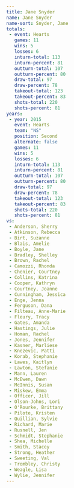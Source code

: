 ```yaml
---
title: Jane Snyder
name: Jane Snyder
name-sort: Snyder, Jane
totals:
 - event: Hearts
   games: 11
   wins: 5
   losses: 6
   inturn-total: 113
   inturn-percent: 81
   outturn-total: 107
   outturn-percent: 80
   draw-total: 97
   draw-percent: 78
   takeout-total: 123
   takeout-percent: 83
   shots-total: 220
   shots-percent: 81
years:
 - year: 2015
   event: Hearts
   team: "NS"
   position: Second
   alternate: false
   games: 11
   wins: 5
   losses: 6
   inturn-total: 113
   inturn-percent: 81
   outturn-total: 107
   outturn-percent: 80
   draw-total: 97
   draw-percent: 78
   takeout-total: 123
   takeout-percent: 83
   shots-total: 220
   shots-percent: 81
vs:
 - Anderson, Sherry
 - Atkinson, Rebecca
 - Birt, Suzanne
 - Blais, Amelie
 - Boyle, Jane
 - Bradley, Shelley
 - Brown, Rachel
 - Camozzi, Rhonda
 - Chenier, Courtney
 - Collins, Katrina
 - Cooper, Kathryn
 - Courtney, Joanne
 - Cunningham, Jessica
 - Enge, Jenna
 - Ferguson, Dana
 - Filteau, Anne-Marie
 - Fleury, Tracy
 - Gates, Amanda
 - Hastings, Julie
 - Homan, Rachel
 - Jones, Jennifer
 - Kasner, Marliese
 - Knezevic, Patti
 - Korab, Stephanie
 - Lawes, Kaitlyn
 - Lawton, Stefanie
 - Mann, Lauren
 - McEwen, Dawn
 - McInnis, Susan
 - Miskew, Emma
 - Officer, Jill
 - Olson-Johns, Lori
 - O'Rourke, Brittany
 - Pilote, Kristen
 - Quillian, Sylvie
 - Richard, Marie
 - Rusnell, Jen
 - Schmidt, Stephanie
 - Shea, Michelle
 - Smith, Stacey
 - Strong, Heather
 - Sweeting, Val
 - Trombley, Christy
 - Weagle, Lisa
 - Wylie, Jennifer
---
```

